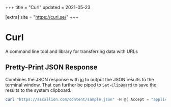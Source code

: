 +++
title = "Curl"
updated = 2021-05-23

[extra]
site = "https://curl.se/"
+++

# Curl
A command line tool and library for transferring data with URLs

## Pretty-Print JSON Response
Combines the JSON response with [jq](@/software/jq.md#jq) to output the JSON results to the terminal window. That can further be piped to `Set-ClipBoard` to save the results to the system clipboard.

```powershell
curl "https://ascallion.com/content/sample.json" -H @{ Accept = "application/json" } -ContentType 'application/json' -UseBasicParsing | ForEach-Object { echo $_.Content } | jq '.'
```